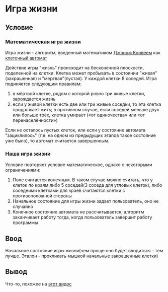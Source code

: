# Игра жизни

## Условие

### Математическая игра жизни

Игра жизни - алгоритм, введенный математиком [Джоном Конвеем](https://ru.wikipedia.org/wiki/%D0%9A%D0%BE%D0%BD%D0%B2%D0%B5%D0%B9,_%D0%94%D0%B6%D0%BE%D0%BD_%D0%A5%D0%BE%D1%80%D1%82%D0%BE%D0%BD) как [клеточный автомат](https://ru.wikipedia.org/wiki/%D0%9A%D0%BB%D0%B5%D1%82%D0%BE%D1%87%D0%BD%D1%8B%D0%B9_%D0%B0%D0%B2%D1%82%D0%BE%D0%BC%D0%B0%D1%82)

Действие игры "жизнь" происходит на бесконечной плоскости, поделенной на клетки. Клетка может пробывать в состоянии "живая"(закрашенная) и "мертвая"(пустая). У каждой клетки 8 соседей. Игра подиняется следующим правилам:

1. в мёртвой клетке, рядом с которой ровно три живые клетки, зарождается жизнь
2. если у живой клетки есть две или три живые соседки, то эта клетка продолжает жить; в противном случае, если соседей меньше двух или больше трёх, клетка умирает («от одиночества» или «от перенаселённости»)

Если не осталось пустых клеток, или если у состояние автомата "зациклилось" (т.е. на одном из предыдущих этапов такое состояние уже было), то автомат считается завершенным.

### Наша игра жизни

Условие повторяет условие математическое, однако с некоторыми ограничениями:

1. Поле считается конечным. В таком случае можно считать, что у клеток по краям либо 5 соседей(3 соседа для угловых клеток), либо соседними клетками для краев считаются клетки с противоположной стороны
2. Начальное состояние для игры жизни задает пользователь, оно не случайно
3. Конечное состояние автомата не рассчитывается, алгоритм заканчивает работу тогда, когда пользователь завершит работу программы

## Ввод

Начальное состояние игры жизни(чем проще оно будет вводиться - тем лучше. Эталон - прокликать мышкой начальные закрашенные клетки)

## Вывод

Что-то, похожее на [этот видос](https://www.youtube.com/watch?v=C2vgICfQawE&ab_channel=RationalAnimations)
